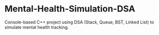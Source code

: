 # Mental-Health-Simulation-DSA
Console-based C++ project using DSA (Stack, Queue, BST, Linked List) to simulate mental health tracking.
